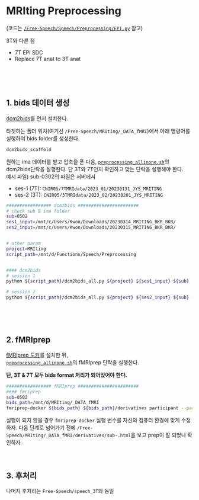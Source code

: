 # MRIting Preprocessing
(코드는 [`/Free-Speech/Speech/Preprocessing/EPI.py`](../Speech/Preprocessing/EPI.py) 참고)

3T와 다른 점
- 7T EPI SDC 
- Replace 7T anat to 3T anat
<br/>
<br/>
<br/>

## 1. bids 데이터 생성
[dcm2bids](https://unfmontreal.github.io/Dcm2Bids/)를 먼저 설치한다.

타겟하는 폴더 위치(여기선 `/Free-Speech/MRIting/_DATA_fMRI`)에서 아래 명령어를 실행하여 bids folder를 생성한다.
```bash
dcm2bids_scaffold
```


원하는 ima 데이터를 받고 압축을 푼 다음, [`preprocessing_allinone.sh`](./preprocessing_allinone.sh)의 dcm2bids단락을 실행한다. 단 3T와 7T인지 확인하고 맞는 단락을 실행해야 한다.\
예시 파일) sub-0302의 파일은 서버에서
- ses-1 (7T): `CNIR05/7TMRIdata/2023_01/20230131_JYS_MRITING`
- ses-2 (3T): `CNIR05/3TMRIdata/2023_02/20230201_JYS_MRITING`


```bash
################# dcm2bids #######################
# check sub & ima folder
sub=0502
ses1_input=/mnt/c/Users/Kwon/Downloads/20230314_MRITING_BKR_BKR/
ses2_input=/mnt/c/Users/Kwon/Downloads/20230315_MRITING_BKR_BKR/


# other param
project=MRIting
script_path=/mnt/d/Functions/Speech/Preprocessing


#### dcm2bids
# session 1
python ${script_path}/dcm2bids_all.py ${project} ${ses1_input} ${sub} --ses 1

# session 2
python ${script_path}/dcm2bids_all.py ${project} ${ses2_input} ${sub} --ses 2
```

<br/>
<br/>
<br/>

## 2. fMRIprep
[fMRIprep 도커](https://fmriprep.org/en/stable/installation.html)를 설치한 뒤,\
[`preprocessing_allinone.sh`](./preprocessing_allinone.sh)의 fMRIprep 단락을 실행한다.

__단, 3T & 7T 모두 bids format 처리가 되어있어야 한다.__


```bash
################# fMRIprep #######################
#### fmriprep
sub=0502
bids_path=/mnt/d/MRIting/_DATA_fMRI
fmriprep-docker ${bids_path} ${bids_path}/derivatives participant --participant-label ${sub}  --n_cpus 8 --fs-license-file ~/freesurfer/license.txt --skip_bids_validation
```

실행이 되지 않을 경우 `fmriprep-docker` 실행 변수를 자신의 컴퓨터 환경에 맞게 수정하자.
다음 단계로 넘어가기 전에 `/Free-Speech/MRIting/_DATA_fMRI/derivatives/sub-.html`을 보고 prep이 잘 되었나 확인하자.
<br/>
<br/>
<br/>

## 3. 후처리
나머지 후처리는 `Free-Speech/speech_3T`와 동일